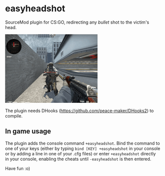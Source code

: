# easyheadshot
SourceMod plugin for CS:GO, redirecting any _bullet_ shot to the victim's head.

![gif of the plugin in action](https://github.com/elymination/easyheadshot/blob/master/easyheadshot.gif)

The plugin needs DHooks (https://github.com/peace-maker/DHooks2) to compile.

## In game usage
The plugin adds the console command `+easyheadshot`.
Bind the command to one of your keys (either by typing `bind [KEY] +easyheadshot` in your console or by adding a line in one of your .cfg files) or enter `+easyheadshot` directly in your console, enabling the cheats until `-easyheadshot` is then entered.

Have fun :o)
